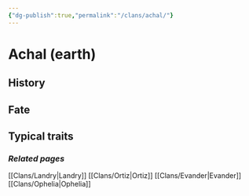 ```yaml
---
{"dg-publish":true,"permalink":"/clans/achal/"}
---
```


# Achal (earth)
## History
## Fate
## Typical traits
### *Related pages*
[[Clans/Landry\|Landry]]
[[Clans/Ortiz\|Ortiz]]
[[Clans/Evander\|Evander]]
[[Clans/Ophelia\|Ophelia]]